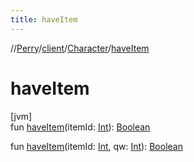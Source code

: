 ```yaml
---
title: haveItem
---
```

//[Perry](../../../index.html)/[client](../index.html)/[Character](index.html)/[haveItem](have-item.html)



# haveItem



[jvm]\
fun [haveItem](have-item.html)(itemId: [Int](https://kotlinlang.org/api/latest/jvm/stdlib/kotlin/-int/index.html)): [Boolean](https://kotlinlang.org/api/latest/jvm/stdlib/kotlin/-boolean/index.html)

fun [haveItem](have-item.html)(itemId: [Int](https://kotlinlang.org/api/latest/jvm/stdlib/kotlin/-int/index.html), qw: [Int](https://kotlinlang.org/api/latest/jvm/stdlib/kotlin/-int/index.html)): [Boolean](https://kotlinlang.org/api/latest/jvm/stdlib/kotlin/-boolean/index.html)




